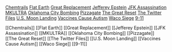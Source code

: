 [Chemtrails](Chemtrails)
[Flat Earth](Flat%20Earth)
[Great Replacement](Great%20Replacement)
[Jefferey Epstein](Jefferey%20Epstein)
[JFK Assassination](JFK%20Assassination)
[MKULTRA](MKULTRA)
[Oklahoma City Bombing](Oklahoma%20City%20Bombing)
[Pizzagate](Pizzagate)
[The Great Reset](The%20Great%20Reset)
[The Twitter Files](The%20Twitter%20Files)
[U.S. Moon Landing](U.S.%20Moon%20Landing)
[Vaccines Cause Autism](Vaccines%20Cause%20Autism)
[Waco Siege](Waco%20Siege)
[9-11](../9/9-11)

[[Chemtrails]]
[[Flat Earth]]
[[Great Replacement]]
[[Jefferey Epstein]]
[[JFK Assassination]]
[[MKULTRA]]
[[Oklahoma City Bombing]]
[[Pizzagate]]
[[The Great Reset]]
[[The Twitter Files]]
[[U.S. Moon Landing]]
[[Vaccines Cause Autism]]
[[Waco Siege]]
[[9-11]]
